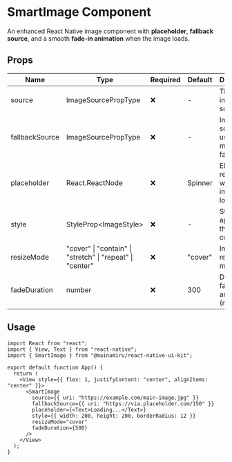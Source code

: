 # SmartImage Component

An enhanced React Native image component with **placeholder**, **fallback source**, and a smooth **fade-in animation** when the image loads.

## Props

| Name           | Type                                                      | Required | Default | Description                                  |
| -------------- | --------------------------------------------------------- | -------- | ------- | -------------------------------------------- |
| source         | ImageSourcePropType                                       | ❌       | -       | The main image source                        |
| fallbackSource | ImageSourcePropType                                       | ❌       | -       | Image source used if the main image fails    |
| placeholder    | React.ReactNode                                           | ❌       | Spinner | Element to render while the image is loading |
| style          | StyleProp\<ImageStyle>                                    | ❌       | -       | Styles applied to the image container        |
| resizeMode     | "cover" \| "contain" \| "stretch" \| "repeat" \| "center" | ❌       | "cover" | Image resize mode                            |
| fadeDuration   | number                                                    | ❌       | 300     | Duration of fade-in animation (ms)           |

## Usage

```tsx
import React from "react";
import { View, Text } from "react-native";
import { SmartImage } from "@mainamiru/react-native-ui-kit";

export default function App() {
  return (
    <View style={{ flex: 1, justifyContent: "center", alignItems: "center" }}>
      <SmartImage
        source={{ uri: "https://example.com/main-image.jpg" }}
        fallbackSource={{ uri: "https://via.placeholder.com/150" }}
        placeholder={<Text>Loading...</Text>}
        style={{ width: 200, height: 200, borderRadius: 12 }}
        resizeMode="cover"
        fadeDuration={500}
      />
    </View>
  );
}
```
